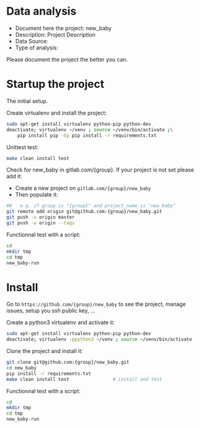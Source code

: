 # Data analysis
- Document here the project: new_baby
- Description: Project Description
- Data Source:
- Type of analysis:

Please document the project the better you can.

# Startup the project

The initial setup.

Create virtualenv and install the project:
```bash
sudo apt-get install virtualenv python-pip python-dev
deactivate; virtualenv ~/venv ; source ~/venv/bin/activate ;\
    pip install pip -U; pip install -r requirements.txt
```

Unittest test:
```bash
make clean install test
```

Check for new_baby in gitlab.com/{group}.
If your project is not set please add it:

- Create a new project on `gitlab.com/{group}/new_baby`
- Then populate it:

```bash
##   e.g. if group is "{group}" and project_name is "new_baby"
git remote add origin git@github.com:{group}/new_baby.git
git push -u origin master
git push -u origin --tags
```

Functionnal test with a script:

```bash
cd
mkdir tmp
cd tmp
new_baby-run
```

# Install

Go to `https://github.com/{group}/new_baby` to see the project, manage issues,
setup you ssh public key, ...

Create a python3 virtualenv and activate it:

```bash
sudo apt-get install virtualenv python-pip python-dev
deactivate; virtualenv -ppython3 ~/venv ; source ~/venv/bin/activate
```

Clone the project and install it:

```bash
git clone git@github.com:{group}/new_baby.git
cd new_baby
pip install -r requirements.txt
make clean install test                # install and test
```
Functionnal test with a script:

```bash
cd
mkdir tmp
cd tmp
new_baby-run
```
